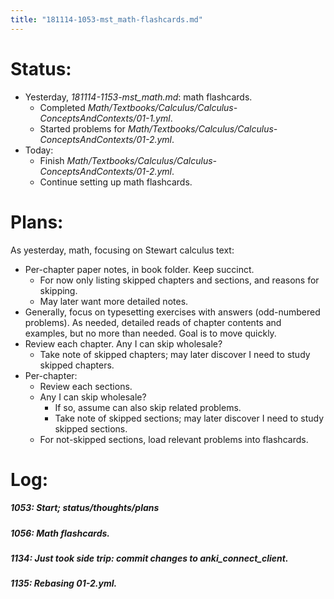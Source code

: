 ```yaml
---
title: "181114-1053-mst_math-flashcards.md"
---
```


# Status:

- Yesterday, _181114-1153-mst_math.md_: math flashcards.
  - Completed _Math/Textbooks/Calculus/Calculus-ConceptsAndContexts/01-1.yml_.
  - Started problems for _Math/Textbooks/Calculus/Calculus-ConceptsAndContexts/01-2.yml_.
- Today:
  - Finish _Math/Textbooks/Calculus/Calculus-ConceptsAndContexts/01-2.yml_.
  - Continue setting up math flashcards.


# Plans:

As yesterday, math, focusing on Stewart calculus text:
- Per-chapter paper notes, in book folder. Keep succinct.
  - For now only listing skipped chapters and sections, and reasons for skipping.
  - May later want more detailed notes.
- Generally, focus on typesetting exercises with answers (odd-numbered problems). As needed, detailed reads of chapter contents and examples, but no more than needed. Goal is to move quickly.
- Review each chapter. Any I can skip wholesale?
  - Take note of skipped chapters; may later discover I need to study skipped chapters.
- Per-chapter:
  - Review each sections.
  - Any I can skip wholesale?
    - If so, assume can also skip related problems.
    - Take note of skipped sections; may later discover I need to study skipped sections.
  - For not-skipped sections, load relevant problems into flashcards.


# Log:

##### 1053: Start; status/thoughts/plans

##### 1056: Math flashcards.

##### 1134: Just took side trip: commit changes to anki_connect_client.

##### 1135: Rebasing 01-2.yml.
